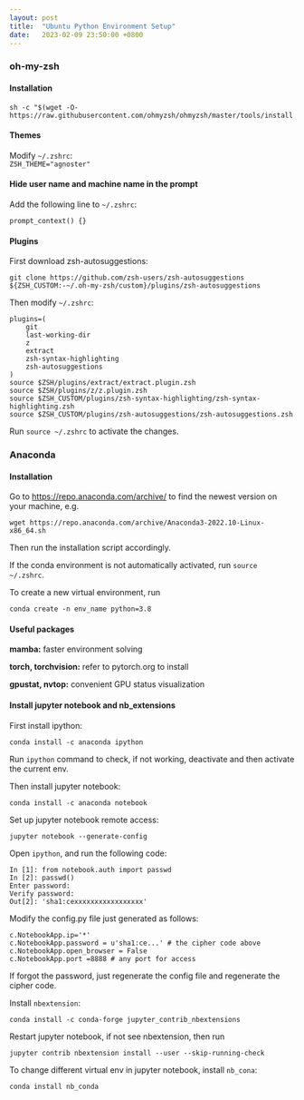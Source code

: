 ```yaml
---
layout: post
title:  "Ubuntu Python Environment Setup"
date:   2023-02-09 23:50:00 +0800
---
```


### oh-my-zsh
#### Installation
```
sh -c "$(wget -O- https://raw.githubusercontent.com/ohmyzsh/ohmyzsh/master/tools/install.sh)"
```
#### Themes
Modify `~/.zshrc`:  
`ZSH_THEME="agnoster"`

#### Hide user name and machine name in the prompt
Add the following line to `~/.zshrc`:
```
prompt_context() {}
```

#### Plugins
First download zsh-autosuggestions:
```
git clone https://github.com/zsh-users/zsh-autosuggestions ${ZSH_CUSTOM:-~/.oh-my-zsh/custom}/plugins/zsh-autosuggestions
```
Then modify `~/.zshrc`:  
```
plugins=(
    git
    last-working-dir
    z 
    extract
    zsh-syntax-highlighting
    zsh-autosuggestions
)
source $ZSH/plugins/extract/extract.plugin.zsh
source $ZSH/plugins/z/z.plugin.zsh
source $ZSH_CUSTOM/plugins/zsh-syntax-highlighting/zsh-syntax-highlighting.zsh
source $ZSH_CUSTOM/plugins/zsh-autosuggestions/zsh-autosuggestions.zsh
```

Run `source ~/.zshrc` to activate the changes.

### Anaconda
#### Installation
Go to https://repo.anaconda.com/archive/ to find the newest version on your machine, e.g.
```
wget https://repo.anaconda.com/archive/Anaconda3-2022.10-Linux-x86_64.sh
```
Then run the installation script accordingly.

If the conda environment is not automatically activated, run `source ~/.zshrc`.

To create a new virtual environment, run
```
conda create -n env_name python=3.8
```

#### Useful packages
**mamba:**  faster environment solving

**torch, torchvision:** refer to pytorch.org to install

**gpustat, nvtop:** convenient GPU status visualization

#### Install jupyter notebook and nb_extensions
First install ipython:
```
conda install -c anaconda ipython
```
Run `ipython` command to check, if not working, deactivate and then activate the current env.

Then install jupyter notebook:
```
conda install -c anaconda notebook
```
Set up jupyter notebook remote access:
```
jupyter notebook --generate-config
```
Open `ipython`, and run the following code:
```
In [1]: from notebook.auth import passwd
In [2]: passwd()
Enter password:
Verify password:
Out[2]: 'sha1:cexxxxxxxxxxxxxxxxx'
```
Modify the config.py file just generated as follows:
```
c.NotebookApp.ip='*'
c.NotebookApp.password = u'sha1:ce...' # the cipher code above
c.NotebookApp.open_browser = False
c.NotebookApp.port =8888 # any port for access
```
If forgot the password, just regenerate the config file and regenerate the cipher code.

Install `nbextension`:
```
conda install -c conda-forge jupyter_contrib_nbextensions
```
Restart jupyter notebook, if not see nbextension, then run
```
jupyter contrib nbextension install --user --skip-running-check
```

To change different virtual env in jupyter notebook, install `nb_cona`:
```
conda install nb_conda
```
